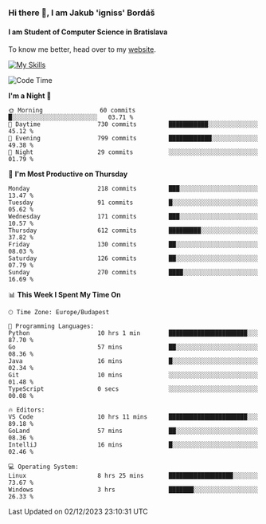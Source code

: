 ### Hi there 👋, I am Jakub 'igniss' Bordáš

#### I am Student of Computer Science in Bratislava
To know me better, head over to my [website](https://bordas.sk).

[![My Skills](https://skillicons.dev/icons?i=js,html,css,figma,svelte,java,kotlin,python,postgresql,typescript,nest,nodejs)](https://bordas.sk)


<!--START_SECTION:waka-->
![Code Time](http://img.shields.io/badge/Code%20Time-1%2C295%20hrs%2051%20mins-blue)

**I'm a Night 🦉** 

```text
🌞 Morning                60 commits          █░░░░░░░░░░░░░░░░░░░░░░░░   03.71 % 
🌆 Daytime                730 commits         ███████████░░░░░░░░░░░░░░   45.12 % 
🌃 Evening                799 commits         ████████████░░░░░░░░░░░░░   49.38 % 
🌙 Night                  29 commits          ░░░░░░░░░░░░░░░░░░░░░░░░░   01.79 % 
```
📅 **I'm Most Productive on Thursday** 

```text
Monday                   218 commits         ███░░░░░░░░░░░░░░░░░░░░░░   13.47 % 
Tuesday                  91 commits          █░░░░░░░░░░░░░░░░░░░░░░░░   05.62 % 
Wednesday                171 commits         ███░░░░░░░░░░░░░░░░░░░░░░   10.57 % 
Thursday                 612 commits         █████████░░░░░░░░░░░░░░░░   37.82 % 
Friday                   130 commits         ██░░░░░░░░░░░░░░░░░░░░░░░   08.03 % 
Saturday                 126 commits         ██░░░░░░░░░░░░░░░░░░░░░░░   07.79 % 
Sunday                   270 commits         ████░░░░░░░░░░░░░░░░░░░░░   16.69 % 
```


📊 **This Week I Spent My Time On** 

```text
🕑︎ Time Zone: Europe/Budapest

💬 Programming Languages: 
Python                   10 hrs 1 min        ██████████████████████░░░   87.70 % 
Go                       57 mins             ██░░░░░░░░░░░░░░░░░░░░░░░   08.36 % 
Java                     16 mins             █░░░░░░░░░░░░░░░░░░░░░░░░   02.34 % 
Git                      10 mins             ░░░░░░░░░░░░░░░░░░░░░░░░░   01.48 % 
TypeScript               0 secs              ░░░░░░░░░░░░░░░░░░░░░░░░░   00.08 % 

🔥 Editors: 
VS Code                  10 hrs 11 mins      ██████████████████████░░░   89.18 % 
GoLand                   57 mins             ██░░░░░░░░░░░░░░░░░░░░░░░   08.36 % 
IntelliJ                 16 mins             █░░░░░░░░░░░░░░░░░░░░░░░░   02.46 % 

💻 Operating System: 
Linux                    8 hrs 25 mins       ██████████████████░░░░░░░   73.67 % 
Windows                  3 hrs               ███████░░░░░░░░░░░░░░░░░░   26.33 % 
```


 Last Updated on 02/12/2023 23:10:31 UTC
<!--END_SECTION:waka-->
